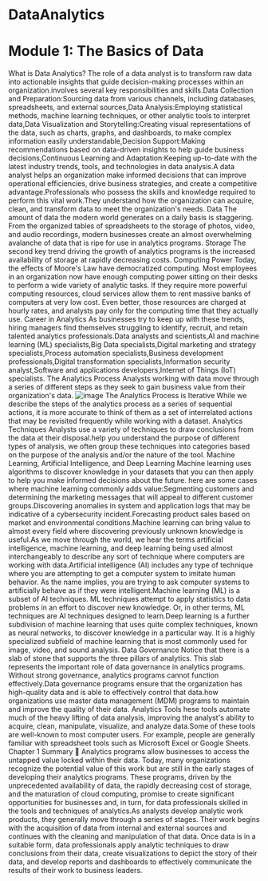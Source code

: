 # DataAnalytics

# Module 1: The Basics of Data
What is Data Analytics?
The role of a data analyst is to transform raw data into actionable insights that guide decision-making processes within an organization.involves several key responsibilities and skills.Data Collection and Preparation:Sourcing data from various channels, including databases, spreadsheets, and external sources,Data Analysis:Employing statistical methods, machine learning techniques, or other analytic tools to interpret data,Data Visualization and Storytelling:Creating visual representations of the data, such as charts, graphs, and dashboards, to make complex information easily understandable,Decision Support:Making recommendations based on data-driven insights to help guide business decisions,Continuous Learning and Adaptation:Keeping up-to-date with the latest industry trends, tools, and technologies in data analysis.A data analyst helps an organization make informed decisions that can improve operational efficiencies, drive business strategies, and create a competitive advantage.Professionals who possess the skills and knowledge required to perform this vital work.They understand how the organization can acquire, clean, and transform data to meet the organization's needs.
Data 
The amount of data the modern world generates on a daily basis is staggering. From the organized tables of spreadsheets to the storage of photos, video, and audio recordings, modern businesses create an almost overwhelming avalanche of data that is ripe for use in analytics programs.
Storage
The second key trend driving the growth of analytics programs is the increased availability of storage at rapidly decreasing costs.
Computing Power
Today, the effects of Moore's Law have democratized computing. Most employees in an organization now have enough computing power sitting on their desks to perform a wide variety of analytic tasks. If they require more powerful computing resources, cloud services allow them to rent massive banks of computers at very low cost. Even better, those resources are charged at hourly rates, and analysts pay only for the computing time that they actually use.
Career in Analytics
As businesses try to keep up with these trends, hiring managers find themselves struggling to identify, recruit, and retain talented analytics professionals.Data analysts and scientists,AI and machine learning (ML) specialists,Big Data specialists,Digital marketing and strategy specialists,Process automation specialists,Business development professionals,Digital transformation specialists,Information security analyst,Software and applications developers,Internet of Things (IoT) specialists.
The Analytics Process
Analysts working with data move through a series of different steps as they seek to gain business value from their organization's data.
![image](https://github.com/matthew23-stack/DataAnalytics/assets/127289268/a84e8897-36d0-4f34-9159-7e6dc4baccb7)
The Analytics Process is Iterative
While we describe the steps of the analytics process as a series of sequential actions, it is more accurate to think of them as a set of interrelated actions that may be revisited frequently while working with a dataset.
Analytics Techniques
Analysts use a variety of techniques to draw conclusions from the data at their disposal.help you understand the purpose of different types of analysis, we often group these techniques into categories based on the purpose of the analysis and/or the nature of the tool.
Machine Learning, Artificial Intelligence, and Deep Learning
Machine learning uses algorithms to discover knowledge in your datasets that you can then apply to help you make informed decisions about the future. here are some cases where machine learning commonly adds value:Segmenting customers and determining the marketing messages that will appeal to different customer groups.Discovering anomalies in system and application logs that may be indicative of a cybersecurity incident.Forecasting product sales based on market and environmental conditions.Machine learning can bring value to almost every field where discovering previously unknown knowledge is useful.As we move through the world, we hear the terms artificial intelligence, machine learning, and deep learning being used almost interchangeably to describe any sort of technique where computers are working with data.Artificial intelligence (AI) includes any type of technique where you are attempting to get a computer system to imitate human behavior. As the name implies, you are trying to ask computer systems to artificially behave as if they were intelligent.Machine learning (ML) is a subset of AI techniques. ML techniques attempt to apply statistics to data problems in an effort to discover new knowledge. Or, in other terms, ML techniques are AI techniques designed to learn.Deep learning is a further subdivision of machine learning that uses quite complex techniques, known as neural networks, to discover knowledge in a particular way. It is a highly specialized subfield of machine learning that is most commonly used for image, video, and sound analysis.
Data Governance
Notice that there is a slab of stone that supports the three pillars of analytics. This slab represents the important role of data governance in analytics programs. Without strong governance, analytics programs cannot function effectively.Data governance programs ensure that the organization has high-quality data and is able to effectively control that data.how organizations use master data management (MDM) programs to maintain and improve the quality of their data.
Analytics Tools
hese tools automate much of the heavy lifting of data analysis, improving the analyst's ability to acquire, clean, manipulate, visualize, and analyze data.Some of these tools are well-known to most computer users. For example, people are generally familiar with spreadsheet tools such as Microsoft Excel or Google Sheets.
Chapter 1 Summary 🙌
Analytics programs allow businesses to access the untapped value locked within their data. Today, many organizations recognize the potential value of this work but are still in the early stages of developing their analytics programs. These programs, driven by the unprecedented availability of data, the rapidly decreasing cost of storage, and the maturation of cloud computing, promise to create significant opportunities for businesses and, in turn, for data professionals skilled in the tools and techniques of analytics.As analysts develop analytic work products, they generally move through a series of stages. Their work begins with the acquisition of data from internal and external sources and continues with the cleaning and manipulation of that data. Once data is in a suitable form, data professionals apply analytic techniques to draw conclusions from their data, create visualizations to depict the story of their data, and develop reports and dashboards to effectively communicate the results of their work to business leaders.
